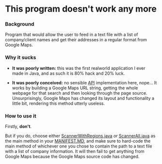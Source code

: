 # This program doesn't work any more

### Background

Program that would allow the user to feed in a text file with a list of company/client names and get their addresses in a regular format from Google Maps.

### Why it sucks

* **It was poorly written:** this was the first realworld application I ever made in Java, and as such it is 80% hack and 20% luck.

* **It was poorly conceived:** no sensible [API](https://developers.google.com/maps/) implementation here, nope... It works by building a Google Maps URL string, getting the whole webpage for that search and then looking through the page source. Unsurprisingly, Google Maps has changed its layout and functionality a little bit, rendering this method utterly useless.

### How to use it

Firstly, **don't**.

But if you do, choose either [ScannerWithRegions.java](GoogleMapsMiner/ScannerWithRegions.java) *or* [ScannerAll.java](GoogleMapsMiner/ScannerAll.java) as the main method in your [MANIFEST.MD](MANIFEST.MD), and make sure to hard-code the main method of whichever one you chose to contain the path to a text file with a list of company information. It will then fail to get anything from Google Maps because the Google Maps source code has changed.

